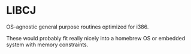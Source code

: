 # LIBCJ
OS-agnostic general purpose routines optimized for i386.

These would probably fit really nicely into a homebrew OS or embedded system with memory constraints.
